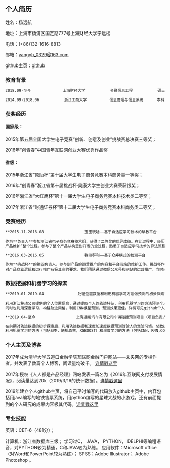 ## 个人简历

姓名：杨远航

地址：上海市杨浦区国定路777号上海财经大学宁远楼

电话：(+86)132-1616-8813

邮箱：yangyh_0329@163.com

github主页：[github](https://github.com/yang9599)

### 教育背景

```markdown
2018.09-至今              上海财经大学           金融信息工程           硕士

2014.09-2018.06           浙江工商大学          信息管理与信息系统      本科
```
### 获奖经历


#### 国家级：   

2015年第五届全国大学生电子竞赛“创新、创意及创业”挑战赛总决赛三等奖； 

2016年“创青春”中国青年互联网创业大赛优秀作品奖

#### 省级：     

2015年浙江省“原助杯”第十届大学生电子商务竞赛本科商务类一等奖；

2016年“创青春”浙江省第十届挑战杯·奥康大学生创业大赛荣获银奖；

2016年浙江省“大红鹰杯”第十一届大学生电子商务竞赛本科技术类二等奖；

2017年浙江省“财通证券杯”第十二届大学生电子商务竞赛本科商务类二等奖；

### 竞赛经历
```markdown
**2015.11-2016.08                  宝宝玩啥——基于自适应学习技术的早教平台        2016年浙江省第十一届电子商务竞赛**   

作为**负责人**参加浙江省电子商务竞赛技术组，获得了二等奖的优异成绩。在此过程中，经历了“产品创意-产品构思-产品设计-产品开发-产品运营推广-
产品维护”整个过程。参与了整个产品从构思到开发的全过程，熟悉了自适应学习技术的算法流程。为接下来的数据挖掘和机器学习探索之路做好了铺垫。

**2016.03-2016.05                  群测群利——基于众筹模式的检测平台               2016年浙江省挑战杯创业大赛**

作为**挑战杯**的第四负责人，参与到产品的运营推广的内容和平台网站的维护工作。挑战杯作为最高级别的大学生创业大赛，评委均来自企业和投资人，
对产品商业逻辑和运行推广有极其高的要求。我们团队通过微信公众号和网站的运营推广，当时已经将该产品投入到市场使用，得到了评委和百姓的一致好评。
```

### 数据挖掘和机器学习的探索
```markdown
**2019.01-2019.04               处理位置数据和利用机器学习方法做预测的初步探索**

利用浙江移动公司提供的个人位置信息，通过提取个人的轨迹特征，利用机器学习的方法预测个人的信用情况或者未来出行计划等。
同时也利用深度学习，构建轨迹网格，利用CNN模型预测，预测效果更佳。详情可见github个人主页。

**2019.04-至今                  上海通用汽车有限公司车辆碰撞预测项目（项目负责人）**

在前期对轨迹数据的初步探索后，利用轨迹数据和速度加速度数据预测驾驶人的驾驶习惯。总数据量高达4.1亿条左右，做特征工程，
利用机器学习的方法（包括SVM，随机森林，XGBOOST）和深度学习的方法（包括CNN，RNN,CONVLSTM等）做预测。详情可见github个人主页。
```

### 个人主页及博客

2017年成为清华大学五道口金融学院互联网金融门户网站——未央网的专栏作者。并发表了数篇个人博客，阅读量均破千。 [详情戳这里](https://www.weiyangx.com/author/Lighthouse_hang)

2017年授权《人人都是产品经理》网站发表一篇名为《2016年互联网支付发展情况》，阅读量达到20k（2019/3/16的统计数据）。[详情戳这里](http://www.woshipm.com/it/499518.html)

2019年建立个人github主页，将自己平时编写的代码放入github主页中，内容包括用java编写的地铁售票系统，用python编写的星球大战的小游戏，还有前面提到的个人研究的成果内容极其代码。[详情戳这里](https://github.com/yang9599)

### 专业技能

英语：CET-6（481分）； 

计算机：浙江省数据库三级； 学习过C， JAVA， PYTHON， DELPHI等编程语音，对PYTHON较为精通，C和JAVA较为熟练。
应用软件：Microsoft office（对Word和PowerPoint较为熟练）； SPSS；Adobe Illustrator； Adobe Photoshop 。


